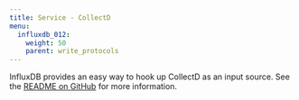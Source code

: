 ```yaml
---
title: Service - CollectD
menu:
  influxdb_012:
    weight: 50
    parent: write_protocols
---
```


InfluxDB provides an easy way to hook up CollectD as an input source.
See the [README on GitHub](https://github.com/influxdata/influxdb/blob/master/services/collectd/README.md) for more information.

